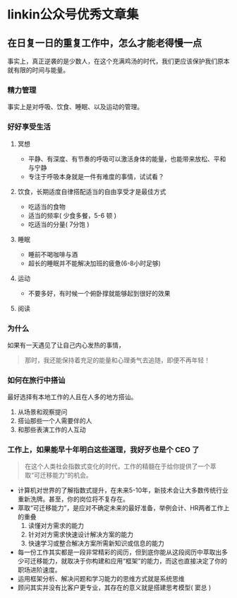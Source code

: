 # linkin公众号优秀文章集

## 在日复一日的重复工作中，怎么才能老得慢一点

事实上，真正逆袭的是少数人，在这个充满鸡汤的时代，我们更应该保护我们原本就有限的时间与能量。

### 精力管理

事实上是对呼吸、饮食、睡眠、以及运动的管理。

### 好好享受生活

1. 冥想
   * 平静、有深度、有节奏的呼吸可以激活身体的能量，也能带来放松、平和与宁静
   * 专注于呼吸本身就是一件有难度的事情，试试看？
2. 饮食，长期适度自律搭配适当的自由享受才是最佳方式
   * 吃适当的食物
   * 适当的频率( 少食多餐，5-6 顿 )
   * 吃适当的分量( 7分饱 )

3. 睡眠
   * 睡前不喝咖啡与酒
   * 超长的睡眠并不能解决加班的疲惫(6-8小时足够)

4. 运动
   * 不要多好，有时候一个俯卧撑就能够起到很好的效果

5. 阅读


### 为什么

如果有一天遇见了让自己内心发热的事情，
> 那时，我还能保持着充足的能量和心理勇气去追随，即便不再年轻！

### 如何在旅行中搭讪

最好选择有本地工作的人且在人多的地方搭讪。

1. 从场景和观察提问
2. 搭讪那些一个人需要伴的人
3. 和那些表演工作的人互动

### 工作上，如果能早十年明白这些道理，我好歹也是个 CEO 了

> 在这个人类社会指数式变化的时代，工作的精髓在于给你提供了一个萃取“可迁移能力”的机会。

* 计算机对世界的了解指数式提升，在未来5-10年，新技术会让大多数传统行业重新洗牌。甚至，你的岗位将不复存在。
* 萃取“可迁移能力”，是应对不确定未来的最好准备，举例会计、HR两者工作上的重叠
  1. 读懂对方需求的能力
  2. 针对对方需求快速设计解决方案的能力
  3. 快速学习或整合解决方案所需新知识或信息的能力
* 每一份工作其实都是一段非常精彩的阅历，但到底你能从这段阅历中萃取出多少可迁移能力，就取决于你构建和应用“框架”的能力，而这也直接决定了你的职场进阶速度。
* 运用框架分析、解决问题和学习能力的思维方式就是系统思维
* 顾问其实并没有比客户更专业，其存在的意义就是搭建思考模型( 窦总 )
